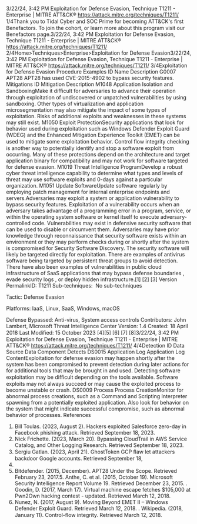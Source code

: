 3/22/24, 3:42 PM Exploitation for Defense Evasion, Technique T1211 - Enterprise | MITRE ATT&CK®
https://attack.mitre.org/techniques/T1211/ 1/4Thank you to Tidal Cyber and SOC Prime for becoming ATT&CK's ﬁrst Benefactors. To join the cohort, or learn more about this program visit our
Benefactors page.3/22/24, 3:42 PM Exploitation for Defense Evasion, Technique T1211 - Enterprise | MITRE ATT&CK®
https://attack.mitre.org/techniques/T1211/ 2/4Home>Techniques>Enterprise>Exploitation for Defense Evasion3/22/24, 3:42 PM Exploitation for Defense Evasion, Technique T1211 - Enterprise | MITRE ATT&CK®
https://attack.mitre.org/techniques/T1211/ 3/4Exploitation for Defense Evasion
Procedure Examples
ID Name Description
G0007 APT28 APT28 has used CVE-2015-4902 to bypass security features.
Mitigations
ID Mitigation Description
M1048 Application
Isolation and
SandboxingMake it diﬃcult for adversaries to advance their operation through exploitation of undiscovered or
unpatched vulnerabilities by using sandboxing. Other types of virtualization and application
microsegmentation may also mitigate the impact of some types of exploitation. Risks of additional
exploits and weaknesses in these systems may still exist. 
M1050 Exploit
ProtectionSecurity applications that look for behavior used during exploitation such as Windows Defender Exploit
Guard (WDEG) and the Enhanced Mitigation Experience Toolkit (EMET) can be used to mitigate some
exploitation behavior. Control ﬂow integrity checking is another way to potentially identify and stop a
software exploit from occurring. Many of these protections depend on the architecture and target
application binary for compatibility and may not work for software targeted for defense evasion.
M1019 Threat
Intelligence
ProgramDevelop a robust cyber threat intelligence capability to determine what types and levels of threat may use
software exploits and 0-days against a particular organization.
M1051 Update
SoftwareUpdate software regularly by employing patch management for internal enterprise endpoints and servers.Adversaries may exploit a system or application vulnerability to bypass security features. Exploitation of a vulnerability occurs when an
adversary takes advantage of a programming error in a program, service, or within the operating system software or kernel itself to execute
adversary-controlled code. Vulnerabilities may exist in defensive security software that can be used to disable or circumvent them.
Adversaries may have prior knowledge through reconnaissance that security software exists within an environment or they may perform
checks during or shortly after the system is compromised for Security Software Discovery. The security software will likely be targeted
directly for exploitation. There are examples of antivirus software being targeted by persistent threat groups to avoid detection.
There have also been examples of vulnerabilities in public cloud infrastructure of SaaS applications that may bypass defense boundaries ,
evade security logs , or deploy hidden infrastructure.[1]
[2] [3]
Version PermalinkID: T1211
Sub-techniques:  No sub-techniques

Tactic: Defense Evasion

Platforms: IaaS, Linux, SaaS, Windows, macOS

Defense Bypassed: Anti-virus, System access controls
Contributors: John Lambert, Microsoft Threat Intelligence Center
Version: 1.4
Created: 18 April 2018
Last Modiﬁed: 15 October 2023
[4][5]
[6]
[7]
[8]3/22/24, 3:42 PM Exploitation for Defense Evasion, Technique T1211 - Enterprise | MITRE ATT&CK®
https://attack.mitre.org/techniques/T1211/ 4/4Detection
ID Data Source Data Component Detects
DS0015 Application Log Application Log
ContentExploitation for defense evasion may happen shortly after the system has been
compromised to prevent detection during later actions for for additional tools that may
be brought in and used. Detecting software exploitation may be diﬃcult depending on
the tools available. Software exploits may not always succeed or may cause the
exploited process to become unstable or crash.
DS0009 Process Process
CreationMonitor for abnormal process creations, such as a Command and Scripting Interpreter
spawning from a potentially exploited application. Also look for behavior on the system
that might indicate successful compromise, such as abnormal behavior of processes.
References
1. Bill Toulas. (2023, August 2). Hackers exploited Salesforce
zero-day in Facebook phishing attack. Retrieved September
18, 2023.
2. Nick Frichette. (2023, March 20). Bypassing CloudTrail in AWS
Service Catalog, and Other Logging Research. Retrieved
September 18, 2023.
3. Sergiu Gatlan. (2023, April 21). GhostToken GCP ﬂaw let
attackers backdoor Google accounts. Retrieved September 18,
2023.
4. Bitdefender. (2015, December). APT28 Under the Scope.
Retrieved February 23, 2017.5. Anthe, C. et al. (2015, October 19). Microsoft Security
Intelligence Report Volume 19. Retrieved December 23, 2015.
. Goodin, D. (2017, March 17). Virtual machine escape fetches
$105,000 at Pwn2Own hacking contest - updated. Retrieved
March 12, 2018.
7. Nunez, N. (2017, August 9). Moving Beyond EMET II –
Windows Defender Exploit Guard. Retrieved March 12, 2018.
. Wikipedia. (2018, January 11). Control-ﬂow integrity. Retrieved
March 12, 2018.
